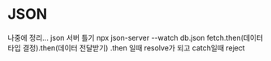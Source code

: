 # JSON
나중에 정리...
json 서버 틀기 npx json-server --watch db.json
fetch.then(데이터 타입 결정).then(데이터 전달받기)
.then 일때 resolve가 되고 catch일때 reject
